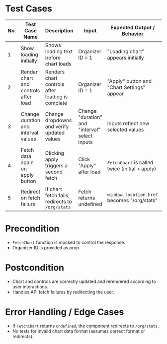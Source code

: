 # Test Cases

| No. | Test Case Name | Description | Input | Expected Output / Behavior | Status |
|-----|----------------|-------------|-------|----------------------------|--------|
| 1   | Show loading initially | Shows loading text before chart loads | Organizer ID = 1 | "Loading chart" appears initially | PASS |
| 2   | Render chart and controls after load | Renders chart controls after loading is complete | Organizer ID = 1 | "Apply" button and "Chart Settings" appear | PASS |
| 3   | Change duration and interval values | Change dropdowns and verify updated values | Change "duration" and "interval" select inputs | Inputs reflect new selected values | PASS |
| 4   | Fetch data again on apply button | Clicking apply triggers a second fetch | Click "Apply" after load | `FetchChart` is called twice (initial + apply) | PASS |
| 5   | Redirect on fetch failure | If chart fetch fails, redirects to `/org/stats` | Fetch returns undefined | `window.location.href` becomes "/org/stats" | PASS |

# Precondition
- `FetchChart` function is mocked to control the response.
- Organizer ID is provided as prop.

# Postcondition
- Chart and controls are correctly updated and rerendered according to user interactions.
- Handles API fetch failures by redirecting the user.

# Error Handling / Edge Cases
- If `FetchChart` returns `undefined`, the component redirects to `/org/stats`.
- No tests for invalid chart data format (assumes correct format or redirects).
